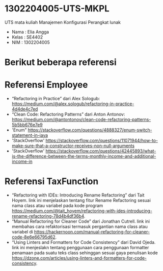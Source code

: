 # 1302204005-UTS-MKPL
UTS mata kuliah Manajemen Konfigurasi Perangkat lunak

* Nama : Elia Angga
* Kelas : SE4402
* NIM : 1302204005

# Berikut beberapa referensi 
# Referensi Employee
- “Refactoring in Practice” dari Alex Sologub: https://medium.com/@alex.sologub/refactoring-in-practice-4d4de4c7ed
- “Clean Code: Refactoring Patterns” dari Anton Antonov: https://medium.com/@antontonov/clean-code-refactoring-patterns-5b5bb676e7e9
- 'Enum" https://stackoverflow.com/questions/4888327/enum-switch-statement-in-java
- 'StackOverflow' https://stackoverflow.com/questions/11071944/how-to-make-sure-that-a-constructor-receives-non-null-arguments
- 'StackOverflow' https://stackoverflow.com/questions/42445893/what-is-the-difference-between-the-terms-monthly-income-and-additional-income-in

# Referensi TaxFunction
- “Refactoring with IDEs: Introducing Rename Refactoring” dari Tait Hoyem. link ini menjelaskan tentang fitur Rename Refactoring sesuai nama class atau variabel pada kode program https://medium.com/@tait_hoyem/refactoring-with-ides-introducing-rename-refactoring-78d4b4df36b4.
- “Manual Refactoring for Cleaner Code” dari Jonathan Cutrell. link ini membahas cara refaktorisasi termasuk pergantian nama class atau variabel di https://hackernoon.com/manual-refactoring-for-cleaner-code-8e6e66795d62.
- “Using Linters and Formatters for Code Consistency” dari David Ojeda. link ini menjeslakn tentang penggunaan cara penggunaan formatter penamaan pada suatu teks class sehinggan sesuai gaya penulisan kode https://dzone.com/articles/using-linters-and-formatters-for-code-consistency.
